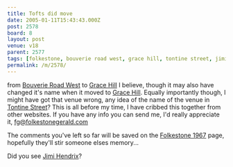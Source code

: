 ```yaml
---
title: Tofts did move
date: 2005-01-11T15:43:43.000Z
post: 2578
board: 8
layout: post
venue: v18
parent: 2577
tags: [folkestone, bouverie road west, grace hill, tontine street, jimi hendrix, bouverie road west, grace hill, tontine street, jimi hendrix, bouverie road west, grace hill, tontine street, jimi hendrix]
permalink: /m/2578/
---
```

from <a href="/wiki/bouverie+road+west">Bouverie Road West</a> to <a href="/wiki/grace+hill">Grace Hill</a> I believe, though it may also have changed it's name when it moved to <a href="/wiki/grace+hill">Grace Hill</a>. Equally importantly though, I might have got that venue wrong, any idea of the name of the venue in <a href="/wiki/tontine+street">Tontine Street</a>?  This is all before my time, I have cribbed this together from other websites. If you have any info you can send me, I'd really appreciate it, fg@folkestonegerald.com

The comments you've left so far will be saved on the <a href="http://www.folkestonegerald.com/1967/">Folkestone 1967</a> page, hopefully they'll stir someone elses memory...

Did you see <a href="/wiki/jimi+hendrix">Jimi Hendrix</a>?
